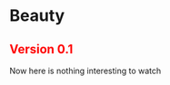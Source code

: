 <h1>Beauty</h1>
<h2 style="color: red;">Version 0.1</h2>
<p>Now here is nothing interesting to watch</p>
